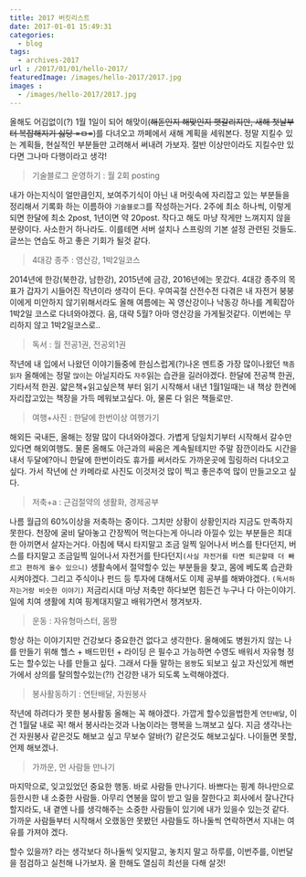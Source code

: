 ```yaml
---
title: 2017 버킷리스트
date: 2017-01-01 15:49:31
categories:
  - blog
tags:
  - archives-2017
url : /2017/01/01/hello-2017/
featuredImage: /images/hello-2017/2017.jpg
images :
  - /images/hello-2017/2017.jpg
---
```

올해도 어김없이(?) 1월 1일이 되어 해맞이(~~해돋인지 해맞인지 햇갈리지만, 새해 첫날부터 복잡해지기 싫당 =ㅁ=~~)를 다녀오고 까페에서 새해 계획을 세워본다. 정말 지킬수 있는 계획들, 현실적인 부분들만 고려해서 써내려 가보자. 절반 이상만이라도 지킬수만 있다면 그나마 다행이라고 생각!
<!-- more -->
> 기술블로그 운영하기 : 월 2회 posting

내가 아는지식이 얼만큼인지, 보여주기식이 아닌 내 머릿속에 자리잡고 있는 부분들을 정리해서 기록화 하는 이름하야 `기술블로그`를 작성하는거다. 2주에 최소 하나씩, 이렇게 되면 한달에 최소 2post, 1년이면 약 20post. 작다고 해도 마냥 작게만 느껴지지 않을 분량이다. 사소한거 하나라도. 이를테면 서버 설치나 스프링의 기본 설정 관련된 것들도. 글쓰는 연습도 하고 좋은 기회가 될것 같다.

> 4대강 종주 : 영산강, 1박2일코스

2014년에 한강(북한강, 남한강), 2015년에 금강, 2016년에는 못갔다. 4대강 종주의 목표가 갑자기 시들어진 작년이라 생각이 든다. 우여곡절 산전수전 다겪은 내 자전거 붕붕이에게 미안하지 않기위해서라도 올해 여름에는 꼭 영산강이나 낙동강 하나를 계획잡아 1박2일 코스로 다녀와야겠다. 음, 대략 5월? 아마 영산강을 가게될것같다. 이번에는 무리하지 않고 1박2일코스로..

> 독서 : 월 전공1권, 전공외1권

작년에 내 입에서 나왔던 이야기들중에 한심스럽게(?)나온 멘트중 가장 많이나왔던 `책좀읽자` 올해에는 정말 `많이`는 아닐지라도 `자주`읽는 습관을 길러야겠다. 한달에 전공책 한권, 기타서적 한권. 얇은책+읽고싶은책 부터 읽기 시작해서 내년 1월1일때는 내 책상 한켠에 자리잡고있는 책장을 가득 메워보고싶다. 아, 물론 다 읽은 책들로만.

> 여행+사진 : 한달에 한번이상 여행가기

해외든 국내든, 올해는 정말 많이 다녀와야겠다. 가볍게 당일치기부터 시작해서 갈수만 있다면 해외여행도. 물론 올해도 야근과의 싸움은 계속될테지만 주말 잠깐이라도 시간을 내서 두달에?아니 한달에 한번이라도 휴가를 써서라도 가까운곳에 힐링하러 다녀오고 싶다. 가서 작년에 산 카메라로 사진도 이것저것 많이 찍고 좋은추억 많이 만들고오고 싶다.

> 저축+a : 근검절약의 생활화, 경제공부

나름 월급의 60%이상을 저축하는 중이다. 그치만 상황이 상황인지라 지금도 만족하지 못한다. 천장에 굴비 달아놓고 간장찍어 먹는다는게 아니라 아낄수 있는 부분들은 최대한 아끼면서 살자는거다. 아침에 택시 타지말고 조금 일찍 일어나서 버스를 탄다던지, 버스를 타지말고 조금일찍 일어나서 자전거를 탄다던지`(사실 자전거를 타면 퇴근할때 더 빠르고 편하게 올수 있으니)` 생활속에서 절약할수 있는 부분들을 찾고, 몸에 베도록 습관화 시켜야겠다. 그리고 주식이나 펀드 등 투자에 대해서도 이제 공부를 해봐야겠다. `(독서하자는거랑 비슷한 이야기)` 저금리시대 마냥 저축만 하다보면 힘든건 누구나 다 아는이야기. 일에 치여 생활에 치여 핑계대지말고 배워가면서 챙겨보자.

> 운동 : 자유형마스터, 몸짱

항상 하는 이야기지만 건강보다 중요한건 없다고 생각한다. 올해에도 병원가지 않는 나를 만들기 위해 헬스 + 배드민턴 + 라이딩 은 필수고 가능하면 수영도 배워서 자유형 정도는 할수있는 나를 만들고 싶다. 그래서 다들 말하는 `몸짱`도 되보고 싶고 자신있게 해변가에서 상의를 탈의할수있는(?!) 건강한 내가 되도록 노력해야겠다.

> 봉사활동하기 : 연탄배달, 자원봉사

작년에 하려다가 못한 봉사활동 올해는 꼭 해야겠다. 가깝게 할수있을법한게 `연탄배달`, 이건 1월달 내로 꼭! 해서 봉사라는것과 나눔이라는 행복을 느껴보고 싶다. 지금 생각나는건 자원봉사 같은것도 해보고 싶고 무보수 알바(?) 같은것도 해보고싶다. 나이들면 못할, 언제 해보겠나.

> 가까운, 먼 사람들 만나기

마지막으로, 잊고있었던 중요한 행동. 바로 사람들 만나기다. 바쁘다는 핑계 하나만으로 등한시한 내 소중한 사람들. 아무리 연봉을 많이 받고 일을 잘한다고 회사에서 잘나간다 할지라도, 내 곁엔 나를 생각해주는 소중한 사람들이 있기에 내가 있을수 있는것 같다. 가까운 사람들부터 시작해서 오랬동안 못봤던 사람들도 하나둘씩 연락하면서 지내는 여유를 가져야 겠다.


할수 있을까? 라는 생각보다 하나둘씩 잊지말고, 놓치지 말고 하루를, 이번주를, 이번달을 점검하고 실천해 나가보자.
올 한해도 열심히 최선을 다해 살것!

